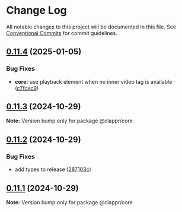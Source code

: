# Change Log

All notable changes to this project will be documented in this file.
See [Conventional Commits](https://conventionalcommits.org) for commit guidelines.

## [0.11.4](https://github.com/clappr/clappr-core/compare/@clappr/core@0.11.3...@clappr/core@0.11.4) (2025-01-05)


### Bug Fixes

* **core:** use playback element when no inner video tag is available ([c7fcec9](https://github.com/clappr/clappr-core/commit/c7fcec9bfda181095e4af88eed882498aafe38fb))





## [0.11.3](https://github.com/clappr/clappr-core/compare/@clappr/core@0.11.2...@clappr/core@0.11.3) (2024-10-29)

**Note:** Version bump only for package @clappr/core





## [0.11.2](https://github.com/clappr/clappr-core/compare/@clappr/core@0.11.1...@clappr/core@0.11.2) (2024-10-29)


### Bug Fixes

* add types to release ([287103c](https://github.com/clappr/clappr-core/commit/287103c543c2b1343cfed95efdb98abc34bd1d99))





## [0.11.1](https://github.com/clappr/clappr-core/compare/@clappr/core@0.11.0...@clappr/core@0.11.1) (2024-10-29)

**Note:** Version bump only for package @clappr/core

